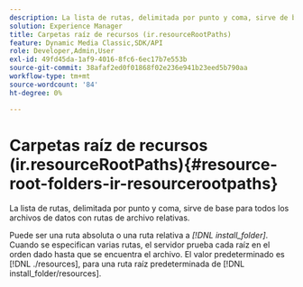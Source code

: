 ```yaml
---
description: La lista de rutas, delimitada por punto y coma, sirve de base para todos los archivos de datos con rutas de archivo relativas.
solution: Experience Manager
title: Carpetas raíz de recursos (ir.resourceRootPaths)
feature: Dynamic Media Classic,SDK/API
role: Developer,Admin,User
exl-id: 49fd45da-1af9-4016-8fc6-6ec17b7e553b
source-git-commit: 38afaf2ed0f01868f02e236e941b23eed5b790aa
workflow-type: tm+mt
source-wordcount: '84'
ht-degree: 0%

---
```


# Carpetas raíz de recursos (ir.resourceRootPaths){#resource-root-folders-ir-resourcerootpaths}

La lista de rutas, delimitada por punto y coma, sirve de base para todos los archivos de datos con rutas de archivo relativas.

Puede ser una ruta absoluta o una ruta relativa a *[!DNL install_folder]*. Cuando se especifican varias rutas, el servidor prueba cada raíz en el orden dado hasta que se encuentra el archivo. El valor predeterminado es [!DNL ./resources], para una ruta raíz predeterminada de [!DNL install_folder/resources].
